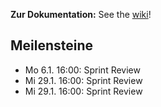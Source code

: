 **Zur Dokumentation:** See the [wiki](https://github.com/Archi-Lab/prox-backlog-ipws19/wiki)!

## Meilensteine

* Mo 6.1. 16:00: Sprint Review
* Mi 29.1. 16:00: Sprint Review
* Mi 29.1. 16:00: Sprint Review


